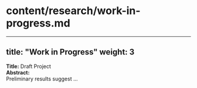 # content/research/work-in-progress.md
---
title: "Work in Progress"
weight: 3
---

**Title:** Draft Project  
**Abstract:**  
Preliminary results suggest ...  

